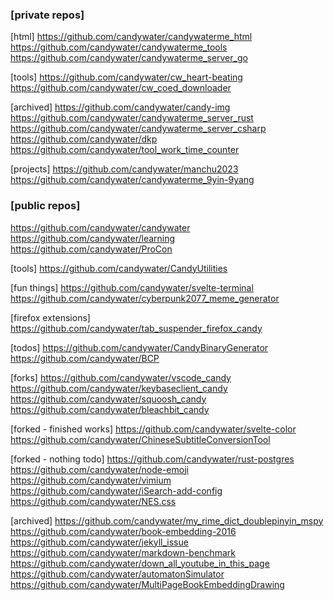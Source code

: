 ### [private repos]

[html]
https://github.com/candywater/candywaterme_html
https://github.com/candywater/candywaterme_tools
https://github.com/candywater/candywaterme_server_go

[tools]
https://github.com/candywater/cw_heart-beating
https://github.com/candywater/cw_coed_downloader

[archived]
https://github.com/candywater/candy-img
https://github.com/candywater/candywaterme_server_rust
https://github.com/candywater/candywaterme_server_csharp
https://github.com/candywater/dkp
https://github.com/candywater/tool_work_time_counter

[projects]
https://github.com/candywater/manchu2023
https://github.com/candywater/candywaterme_9yin-9yang

### [public repos]

https://github.com/candywater/candywater
https://github.com/candywater/learning
https://github.com/candywater/ProCon

[tools]
https://github.com/candywater/CandyUtilities

[fun things]
https://github.com/candywater/svelte-terminal
https://github.com/candywater/cyberpunk2077_meme_generator

[firefox extensions]
https://github.com/candywater/tab_suspender_firefox_candy

[todos]
https://github.com/candywater/CandyBinaryGenerator
https://github.com/candywater/BCP

[forks]
https://github.com/candywater/vscode_candy
https://github.com/candywater/keybaseclient_candy
https://github.com/candywater/squoosh_candy
https://github.com/candywater/bleachbit_candy

[forked - finished works]
https://github.com/candywater/svelte-color
https://github.com/candywater/ChineseSubtitleConversionTool

[forked - nothing todo]
https://github.com/candywater/rust-postgres
https://github.com/candywater/node-emoji
https://github.com/candywater/vimium
https://github.com/candywater/iSearch-add-config
https://github.com/candywater/NES.css

[archived]
https://github.com/candywater/my_rime_dict_doublepinyin_mspy
https://github.com/candywater/book-embedding-2016
https://github.com/candywater/jekyll_issue
https://github.com/candywater/markdown-benchmark
https://github.com/candywater/down_all_youtube_in_this_page
https://github.com/candywater/automatonSimulator
https://github.com/candywater/MultiPageBookEmbeddingDrawing